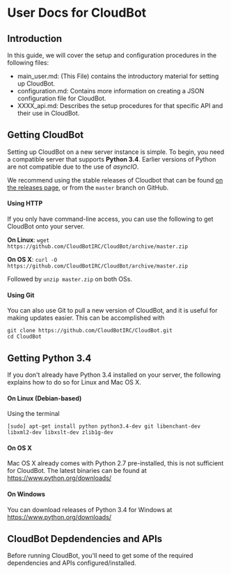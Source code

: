 # User Docs for CloudBot

## Introduction

In this guide, we will cover the setup and configuration procedures in the following files:

 - main_user.md: (This File) contains the introductory material for setting up CloudBot.
 - configuration.md: Contains more information on creating a JSON configuration file for CloudBot.
 - XXXX_api.md: Describes the setup procedures for that specific API and their use in CloudBot.

## Getting CloudBot

Setting up CloudBot on a new server instance is simple. To begin, you need a compatible server that supports **Python 3.4**. Earlier versions of Python are not compatible due to the use of *asyncIO*.

We recommend using the stable releases of Cloudbot that can be found [on the releases page](https://github.com/CloudBotIRC/CloudBot/releases), or from the `master` branch on GitHub.

#### Using HTTP

If you only have command-line access, you can use the following to get CloudBot onto your server.

  **On Linux**: `wget https://github.com/CloudBotIRC/CloudBot/archive/master.zip`
  
  **On OS X**: `curl -O https://github.com/CloudBotIRC/CloudBot/archive/master.zip`
  
  Followed by `unzip master.zip` on both OSs.
  
#### Using Git
  
  You can also use Git to pull a new version of CloudBot, and it is useful for making updates easier. This can be accomplished with
  
  ```
  git clone https://github.com/CloudBotIRC/CloudBot.git
  cd CloudBot
  ```

## Getting Python 3.4
If you don't already have Python 3.4 installed on your server, the following explains how to do so for Linux and Mac OS X.

#### On Linux (Debian-based)
Using the terminal
```
[sudo] apt-get install python python3.4-dev git libenchant-dev libxml2-dev libxslt-dev zlib1g-dev
```

#### On OS X
Mac OS X already comes with Python 2.7 pre-installed, this is not sufficient for CloudBot. The latest binaries can be found at https://www.python.org/downloads/

#### On Windows
You can download releases of Python 3.4 for Windows at https://www.python.org/downloads/

## CloudBot Depdendencies and APIs

Before running CloudBot, you'll need to get some of the required dependencies and APIs configured/installed.
  

